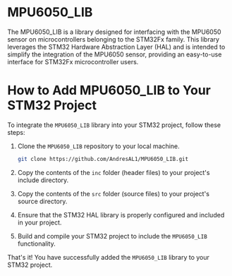# MPU6050_LIB
The MPU6050_LIB is a library designed for interfacing with the MPU6050 sensor on microcontrollers belonging to the STM32Fx family. This library leverages the STM32 Hardware Abstraction Layer (HAL) and is intended to simplify the integration of the MPU6050 sensor, providing an easy-to-use interface for STM32Fx microcontroller users.
# How to Add MPU6050_LIB to Your STM32 Project

To integrate the `MPU6050_LIB` library into your STM32 project, follow these steps:

1. Clone the `MPU6050_LIB` repository to your local machine.

    ```bash
    git clone https://github.com/AndresAL1/MPU6050_LIB.git
    ```

2. Copy the contents of the `inc` folder (header files) to your project's include directory.

3. Copy the contents of the `src` folder (source files) to your project's source directory.

4. Ensure that the STM32 HAL library is properly configured and included in your project.

5. Build and compile your STM32 project to include the `MPU6050_LIB` functionality.

That's it! You have successfully added the `MPU6050_LIB` library to your STM32 project.

